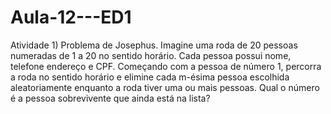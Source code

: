 # Aula-12---ED1

Atividade 1) Problema de Josephus.  Imagine uma roda de 20 pessoas numeradas de 1 a 20 no sentido horário. Cada pessoa possui nome, telefone endereço e CPF. Começando com a pessoa de número 1, percorra a roda no sentido horário e elimine cada m-ésima pessoa escolhida aleatoriamente enquanto a roda tiver uma ou mais pessoas. Qual o número é a pessoa sobrevivente que ainda está na lista? 
